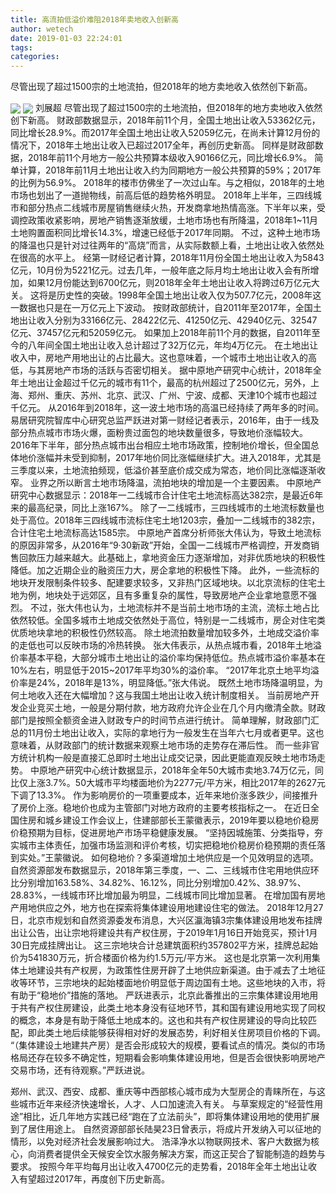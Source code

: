 ```yaml
---
title: 高流拍低溢价难阻2018年卖地收入创新高
author: wetech
date: 2019-01-03 22:24:01
tags: 
categories: 
---
```

尽管出现了超过1500宗的土地流拍，但2018年的地方卖地收入依然创下新高。
<!-- more -->
<img align="center" border="0" src="https://imgcdn.yicai.com/uppics/images/2019/01/f56e293e9d21d943f4faba7756de1402.jpg" />
<img align="center" border="0" src="https://imgcdn.yicai.com/uppics/images/2019/01/9927bda5cba9a26732dbe62cfc9d1b8e.jpg" />
刘展超
尽管出现了超过1500宗的土地流拍，但2018年的地方卖地收入依然创下新高。
财政部数据显示，2018年前11个月，全国土地出让收入53362亿元，同比增长28.9%。而2017年全国土地出让收入52059亿元，在尚未计算12月份的情况下，2018年土地出让收入已超过2017全年，再创历史新高。
同样是财政部数据，2018年前11个月地方一般公共预算本级收入90166亿元，同比增长6.9%。
简单计算，2018年前11月土地出让收入约为同期地方一般公共预算的59%；2017年的比例为56.9%。
2018年的楼市仿佛坐了一次过山车。与之相似，2018年的土地市场也划出了一道抛物线，前高后低的趋势格外明显。
2018年上半年，三四线城市和部分热点二线城市房屋销售继续火热，开发商拿地热情高涨。下半年以来，受调控政策收紧影响，房地产销售逐渐放缓，土地市场也有所降温，2018年1~11月土地购置面积同比增长14.3%，增速已经低于2017年同期。
不过，这种土地市场的降温也只是针对过往两年的“高烧”而言，从实际数额上看，土地出让收入依然处在很高的水平上。
经第一财经记者计算，2018年11月份全国土地出让收入为5843亿元，10月份为5221亿元。过去几年，一般年底之际月均土地出让收入会有所增加，如果12月份能达到6700亿元，则2018年全年土地出让收入将跨过6万亿元大关。
这将是历史性的突破。1998年全国土地出让收入仅为507.7亿元，2008年这一数据也只是在一万亿元上下波动。
按财政部统计，自2011年至2017年，全国土地出让收入分别为33166亿元、28422亿元、41250亿元、42940亿元、32547亿元、37457亿元和52059亿元。
如果加上2018年前11个月的数据，自2011年至今的八年间全国土地出让收入总计超过了32万亿元，年均4万亿元。
在土地出让收入中，房地产用地出让的占比最大。这也意味着，一个城市土地出让收入的高低，与其房地产市场的活跃与否密切相关。
据中原地产研究中心统计，2018年全年土地出让金超过千亿元的城市有11个，最高的杭州超过了2500亿元，另外，上海、郑州、重庆、苏州、北京、武汉、广州、宁波、成都、天津10个城市也超过千亿元。
从2016年到2018年，这一波土地市场的高温已经持续了两年多的时间。
易居研究院智库中心研究总监严跃进对第一财经记者表示，2016年，由于一线及部分热点城市市场火爆，面粉贵过面包的地块数量很多，导致地价涨幅较大。2016年下半年，部分热点城市出台相应土地市场政策，控制地价增长，但全国总体地价涨幅并未受到抑制，2017年地价同比涨幅继续扩大。进入2018年，尤其是三季度以来，土地流拍频现，低溢价甚至底价成交成为常态，地价同比涨幅逐渐收窄。
业界之所以断言土地市场降温，流拍地块的增加是一个主要因素。
中原地产研究中心数据显示：2018年一二线城市合计住宅土地流标高达382宗，是最近6年来的最高纪录，同比上涨167%。
除了一二线城市，三四线城市的土地流标数量也处于高位。2018年三四线城市流标住宅土地1203宗，叠加一二线城市的382宗，合计住宅土地流标高达1585宗。
中原地产首席分析师张大伟认为，导致土地流标的原因非常多，从2016年“9·30新政”开始，全国一二线城市严格调控，开发商销售回款压力越来越大。此基础上，拿地资金压力逐渐增加，对非优质地块的积极性降低。加之近期企业的融资压力大，房企拿地的积极性下降。
此外，一些流标的地块开发限制条件较多、配建要求较多，又非热门区域地块。以北京流标的住宅土地为例，地块处于远郊区，且有多重复杂的属性，导致房地产企业拿地意愿不强烈。
不过，张大伟也认为，土地流标并不是当前土地市场的主流，流标土地占比依然较低。全国多城市土地成交依然处于高位，特别是一二线城市，房企对住宅类优质地块拿地的积极性仍然较高。
除土地流拍数量增加较多外，土地成交溢价率的走低也可以反映市场的冷热转换。
张大伟表示，从热点城市看，2018年土地溢价率基本平稳，大部分城市土地出让的溢价率均保持低位。热点城市溢价率基本在10%左右，明显低于2015~2017年平均30%的溢价率。
“2017年北京土地平均溢价率是24%，2018年是13%，明显降低。”张大伟说。
既然土地市场降温明显，为何土地收入还在大幅增加？这与我国土地出让收入统计制度相关。
当前房地产开发企业竞买土地，一般是分期付款，地方政府允许企业在几个月内缴清全款。财政部门是按照全额资金进入财政专户的时间节点进行统计。
简单理解，财政部门汇总的11月份土地出让收入，实际的拿地行为一般发生在当年六七月或者更早。这也意味着，从财政部门的统计数据来观察土地市场的走势存在滞后性。
而一些非官方统计机构一般是直接汇总即时土地出让成交记录，因此更能直观反映土地市场走势。
中原地产研究中心统计数据显示，2018年全年50大城市卖地3.74万亿元，同比仅上涨3.7%。50大城市平均楼面地价为2277元/平方米，相比2017年的2627元下调了13.3%。
作为影响房价的一项重要成本，近年来地价涨多跌少，间接推升了房价上涨。稳地价也成为主管部门对地方政府的主要考核指标之一。
在近日全国住房和城乡建设工作会议上，住建部部长王蒙徽表示，2019年要以稳地价稳房价稳预期为目标，促进房地产市场平稳健康发展。
“坚持因城施策、分类指导，夯实城市主体责任，加强市场监测和评价考核，切实把稳地价稳房价稳预期的责任落到实处。”王蒙徽说。
如何稳地价？多渠道增加土地供应是一个见效明显的选项。
自然资源部发布数据显示，2018年第三季度，一、二、三线城市住宅用地供应环比分别增加163.58%、34.82%、16.12%，同比分别增加0.42%、38.97%、28.83%，一线城市环比增加最为明显，二线城市同比增加显著。
在增加国有房地产用地供应之外，地方也在探索将集体建设用地建设住宅的做法。
2018年12月27日，北京市规划和自然资源委发布消息，大兴区瀛海镇3宗集体建设用地发布挂牌出让公告，出让宗地将建设共有产权住房，于2019年1月16日开始竞买，预计1月30日完成挂牌出让。
这三宗地块合计总建筑面积约357802平方米，挂牌总起始价为541830万元，折合楼面价格为约1.5万元/平方米。
这也是北京第一次利用集体土地建设共有产权房，为政策性住房开辟了土地供应新渠道。由于减去了土地征收等环节，三宗地块的起始楼面地价明显低于周边国有土地。这些地块的入市，将有助于“稳地价”措施的落地。
严跃进表示，北京此番推出的三宗集体建设用地用于共有产权住房建设，此类土地本身没有征地环节，其和国有建设用地实现了同权的概念，本身是有助于降低土地成本的。这也和共有产权住房建设的导向比较匹配，即此类土地后续能够获得相对好的发展态势，利好相关住房项目价格的下调。
“（集体建设土地建共产房）是否会形成较大的规模，要看试点的情况。类似的市场格局还存在较多不确定性，短期看会影响集体建设用地，但是否会很快影响房地产交易市场，还有待观察。”严跃进说。
 
 
郑州、武汉、西安、成都、重庆等中西部核心城市成为大型房企的青睐所在，与这些城市近年来经济快速增长，人才、人口加速流入有关。
与草案规定的“经营性用途”相比，近几年地方实践已经“跑在了立法前头”，即将集体建设用地的使用扩展到了居住用途上。
自然资源部部长陆昊23日曾表示，将成片开发纳入可以征地的情形，以免对经济社会发展影响过大。
浩泽净水以物联网技术、客户大数据为核心，向消费者提供全天候安全饮水服务解决方案，而这正契合了智能制造的趋势与要求。
按照今年平均每月出让收入4700亿元的走势看，2018年全年土地出让收入有望超过2017年，再度创下历史新高。
